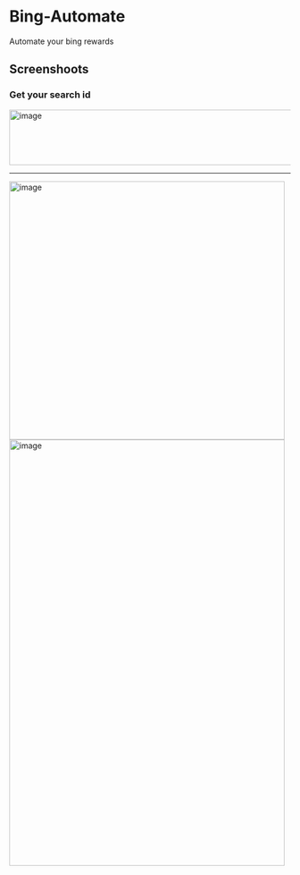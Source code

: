 # Bing-Automate 
Automate your bing rewards 

## Screenshoots
### Get your search id
<img width="505" height="99" alt="image" src="https://github.com/user-attachments/assets/7aa1b018-f257-4a07-a07f-400c6bba296e" />

---

<img width="493" height="462" alt="image" src="https://github.com/user-attachments/assets/23381dff-895c-464c-9af9-007f4bfcee4e" />
<img width="493" height="762" alt="image" src="https://github.com/user-attachments/assets/31ff259b-e1fe-4cc0-980e-5fb2efc8a889" />
